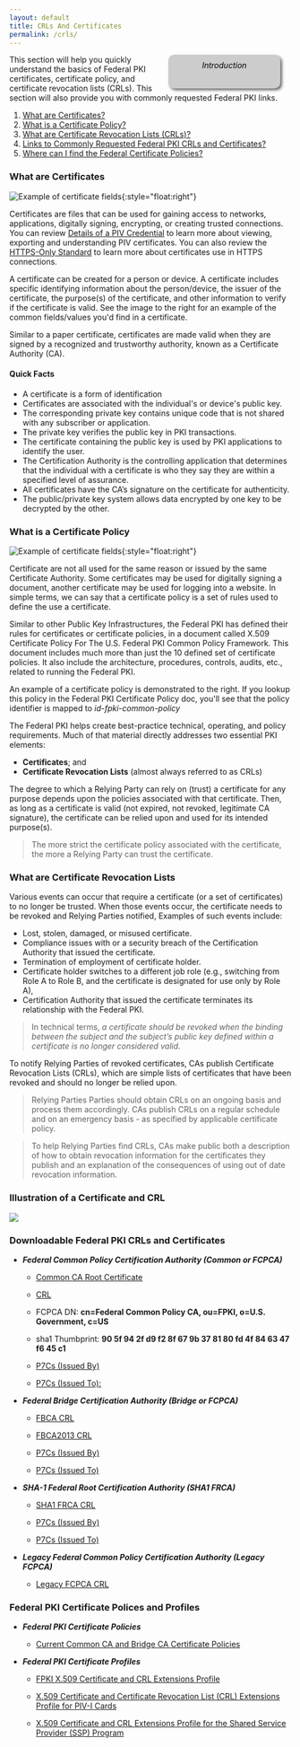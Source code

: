 ```yaml
---
layout: default
title: CRLs And Certificates
permalink: /crls/
---
```

<div style="float:right; padding:10px; margin-right:20px; border-radius:10px; width:180px; height:40px; box-shadow:3px 3px 5px 0px; text-align:center; background-color:#CCC; color:#666666">
<div style="color:#000000">
<em>Introduction</em>
</div>
</div>

This section will help you quickly understand the basics of Federal PKI certificates, certificate policy, and certificate revocation lists (CRLs). This section will also provide you with commonly requested Federal PKI links.

1. [What are Certificates?](#public-key-certificates) 
2. [What is a Certificate Policy?](#certificate-policy)
3. [What are Certificate Revocation Lists (CRLs)?](#certificate-revocation-lists)
4. [Links to Commonly Requested Federal PKI CRLs and Certificates?](#federal-pki-crls-and-certificates)
5. [Where can I find the Federal Certificate Policies?](#federal-pki-certificate-polices-and-profiles)

### What are Certificates ###

![Example of certificate fields](https://raw.githubusercontent.com/djpackham/fpki-guides/gh-pages/img/certFields.png){:style="float:right"}

Certificates are files that can be used for gaining access to networks, applications, digitally signing, encrypting, or creating trusted connections. You can review [Details of a PIV Credential](https://gsa.github.io/piv-guides/details/) to learn more about viewing, exporting and understanding PIV certificates. You can also review the [HTTPS-Only Standard](https://https.cio.gov/certificates/) to learn more about certificates use in HTTPS connections.

A certificate can be created for a person or device. A certificate includes specific identifying information about the person/device, the issuer of the certificate, the purpose(s) of the certificate, and other information to verify if the certificate is valid. See the image to the right for an example of the common fields/values you'd find in a certificate.

Similar to a paper certificate, certificates are made valid when they are signed by a recognized and trustworthy authority, known as a Certificate Authority (CA).

#### Quick Facts ####
 - A certificate is a form of identification
 - Certificates are associated with the individual's or device's public key.
 - The corresponding private key contains unique code that is not shared with any subscriber or application.
 - The private key verifies the public key in PKI transactions.
 - The certificate containing the public key is used by PKI applications to identify the user.
 - The Certification Authority is the controlling application that determines that the individual with a certificate is who they say they are within a specified level of assurance.
 - All certificates have the CA’s signature on the certificate for authenticity.
 - The public/private key system allows data encrypted by one key to be decrypted by the other.

### What is a Certificate Policy ###

![Example of certificate fields](https://raw.githubusercontent.com/djpackham/fpki-guides/gh-pages/img/certPolicy.PNG){:style="float:right"}

Certificate are not all used for the same reason or issued by the same Certificate Authority. Some certificates may be used for digitally signing a document, another certificate may be used for logging into a website. In simple terms, we can say that a certificate policy is a set of rules used to define the use a certificate.

Similar to other Public Key Infrastructures, the Federal PKI has defined their rules for certificates or certificate policies, in a document called X.509 Certificate Policy For The U.S. Federal PKI Common Policy Framework. This document includes much more than just the 10 defined set of certificate policies. It also include the architecture, procedures, controls, audits, etc., related to running the Federal PKI.

An example of a certificate policy is demonstrated to the right. If you lookup this policy in the Federal PKI Certificate Policy doc, you'll see that the policy identifier is mapped to *id-fpki-common-policy*

The Federal PKI helps create best-practice technical, operating, and policy requirements.  Much of that material directly addresses two essential PKI elements: 

- **Certificates**; and 
- **Certificate Revocation Lists** (almost always referred to as CRLs)

The degree to which a Relying Party can rely on (trust) a certificate for any purpose depends upon the policies associated with that certificate. Then,   as long as a certificate is valid (not expired, not revoked, legitimate CA signature), the certificate can be relied upon and used for its intended purpose(s). 

> The more strict the certificate policy associated with the certificate, the more a Relying Party can trust the certificate.  

### What are Certificate Revocation Lists ###
Various events can occur that require a certificate (or a set of certificates) to no longer be trusted.  When those events occur, the certificate needs to be revoked and Relying Parties notified,  Examples of such events include:

- Lost, stolen, damaged, or misused certificate.  
- Compliance issues with or a security breach of the Certification Authority that issued the certificate.  
- Termination of employment of certificate holder.
- Certificate holder switches to a different job role (e.g., switching from Role A to Role B, and the certificate is designated for use only by Role A), 
- Certification Authority that issued the certificate terminates its relationship with the Federal PKI.

> In technical terms, *a certificate should be revoked when the binding between the subject and the subject’s public key defined within a certificate is no longer considered valid*.

To notify Relying Parties of revoked certificates, CAs publish Certificate Revocation Lists (CRLs), which are simple lists of certificates that have been revoked and should no longer be relied upon.  

> Relying Parties Parties should obtain CRLs on an ongoing basis and process them accordingly. CAs publish CRLs on a regular schedule and on an emergency basis - as specified by applicable certificate policy.

> To help Relying Parties find CRLs, CAs make public both a description of how to obtain revocation information for the certificates they publish and an explanation of the consequences of using out of date revocation information.  

### Illustration of a Certificate and CRL ###

<img src="/img/crls_diagram1.jpg"/>

### Downloadable Federal PKI CRLs and Certificates ###
* ***Federal Common Policy Certification Authority (Common or FCPCA)***

     * [Common CA Root Certificate](http://http.fpki.gov/fcpca/fcpca.crt)

     * [CRL](http://http.fpki.gov/fcpca/fcpca.cr) 

     * FCPCA DN:  **cn=Federal Common Policy CA, ou=FPKI, o=U.S. Government, c=US** 

     * sha1 Thumbprint: **90 5f 94 2f d9 f2 8f 67 9b 37 81 80 fd 4f 84 63 47 f6 45 c1**

     * [P7Cs (Issued By)](http://http.fpki.gov/fcpca/caCertsIssuedByfcpca.p7c)

     * [P7Cs (Issued To):](http://http.fpki.gov/fcpca/caCertsIssuedTofcpca.p7c)

* ***Federal Bridge Certification Authority (Bridge or FCPCA)***

     * [FBCA CRL](http://http.fpki.gov/bridge/fbca.crl)

     * [FBCA2013 CRL](http://http.fpki.gov/bridge/fbca2013.crl)    

     * [P7Cs (Issued By)](http://http.fpki.gov/bridge/caCertsIssuedByfbca2013.p7c)

     * [P7Cs (Issued To)](http://http.fpki.gov/bridge/caCertsIssuedTofbca2013.p7c)

* ***SHA-1 Federal Root Certification Authority (SHA1 FRCA)***

     * [SHA1 FRCA CRL](http://http.fpki.gov/sha1frca/sha1frca.cr)

     * [P7Cs (Issued By)](http://http.fpki.gov/sha1frca/caCertsIssuedBysha1frca.p7c)

     * [P7Cs (Issued To)](http://http.fpki.gov/sha1frca/caCertsIssuedTosha1frca.p7c)

* ***Legacy Federal Common Policy Certification Authority (Legacy FCPCA)***

     * [Legacy FCPCA CRL](http://fpkia.gsa.gov/CommonPolicy/CommonPolicy%281%29.crl)

### Federal PKI Certificate Polices and Profiles ###

* ***Federal PKI Certificate Policies***

     * [Current Common CA and Bridge CA Certificate Policies](https://www.idmanagement.gov/IDM/s/article_content_old?tag=a0Gt0000000SfwS) 

- ***Federal PKI Certificate Profiles***

     * [FPKI X.509 Certificate and CRL Extensions Profile](https://www.idmanagement.gov/IDM/s/document_detail?Id=kA0t00000008Od8CAE)

     * [X.509 Certificate and Certificate Revocation List (CRL) Extensions Profile for PIV-I Cards](https://www.idmanagement.gov/IDM/s/document_detail?Id=kA0t00000008ObiCAE)

     * [X.509 Certificate and CRL Extensions Profile for the Shared Service Provider (SSP) Program](https://www.idmanagement.gov/IDM/s/document_detail?Id=kA0t0000000GmdcCAC)










